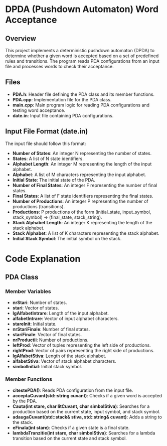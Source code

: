 # DPDA (Pushdown Automaton) Word Acceptance
## Overview
This project implements a deterministic pushdown automaton (DPDA) to determine whether a given word is accepted based on a set of predefined rules and transitions. The program reads PDA configurations from an input file and processes words to check their acceptance.

## Files
+ **PDA.h**: Header file defining the PDA class and its member functions.
+ **PDA.cpp**: Implementation file for the PDA class.
+ **main.cpp**: Main program logic for reading PDA configurations and testing word acceptance.
+ **date.in**: Input file containing PDA configurations.

## Input File Format (date.in)
The input file should follow this format:

+ **Number of States**: An integer N representing the number of states.
+ **States**: A list of N state identifiers.
+ **Alphabet Length**: An integer M representing the length of the input alphabet.
+ **Alphabe**t: A list of M characters representing the input alphabet.
+ **Initial State**: The initial state of the PDA.
+ **Number of Final States**: An integer F representing the number of final states.
+ **Final States**: A list of F state identifiers representing the final states.
+ **Number of Productions**: An integer P representing the number of productions (transitions).
+ **Productions**: P productions of the form (initial_state, input_symbol, stack_symbol) -> (final_state, stack_string).
+ **Stack Alphabet Length**: An integer K representing the length of the stack alphabet.
+ **Stack Alphabet**: A list of K characters representing the stack alphabet.
+ **Initial Stack Symbol**: The initial symbol on the stack.

# Code Explanation
## PDA Class
### Member Variables
+ **nrStari**: Number of states.
+ **stari**: Vector of states.
+ **lgAlfabetIntrare**: Length of the input alphabet.
+ **alfabetIntrare**: Vector of input alphabet characters.
+ **stareInit**: Initial state.
+ **nrStariFinale**: Number of final states.
+ **stariFinale**: Vector of final states.
+ **nrProductii**: Number of productions.
+ **leftProd**: Vector of tuples representing the left side of productions.
+ **rightProd**: Vector of pairs representing the right side of productions.
+ **lgAlfabetStiva**: Length of the stack alphabet.
+ **alfabetStiva**: Vector of stack alphabet characters.
+ **simbolInitial**: Initial stack symbol.
  
### Member Functions
+ **citestePDA()**: Reads PDA configuration from the input file.
+ **acceptaCuvant(std::string cuvant)**: Checks if a given word is accepted by the PDA.
+ **Cauta(int stare, char litCuvant, char simbolStiva)**: Searches for a production based on the current state, input symbol, and stack symbol.
+ **adaugaCuvant(std::stack<char>& stiva, std::string& cuvant)**: Adds a string to the stack.
+ **eFinala(int stare)**: Checks if a given state is a final state.
+ **lambdaTranzitie(int stare, char simbolStiva)**: Searches for a lambda transition based on the current state and stack symbol.

